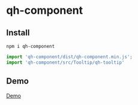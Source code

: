# qh-component
## Install
```
npm i qh-component
```

```js
import 'qh-component/dist/qh-component.min.js';
import 'qh-component/src/Tooltip/qh-tooltip'
```

## Demo
[Demo](https://qh-component.netlify.com/)